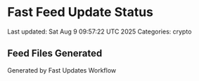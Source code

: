 # Fast Feed Update Status
Last updated: Sat Aug  9 09:57:22 UTC 2025
Categories: crypto

## Feed Files Generated

Generated by Fast Updates Workflow
